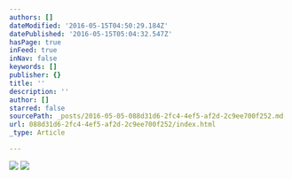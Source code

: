 ```yaml
---
authors: []
dateModified: '2016-05-15T04:50:29.184Z'
datePublished: '2016-05-15T05:04:32.547Z'
hasPage: true
inFeed: true
inNav: false
keywords: []
publisher: {}
title: ''
description: ''
author: []
starred: false
sourcePath: _posts/2016-05-05-088d31d6-2fc4-4ef5-af2d-2c9ee700f252.md
url: 088d31d6-2fc4-4ef5-af2d-2c9ee700f252/index.html
_type: Article

---
```

![](https://the-grid-user-content.s3-us-west-2.amazonaws.com/db3b54ea-aac9-423c-b6ca-0a8082f33a56.jpg)
![](https://the-grid-user-content.s3-us-west-2.amazonaws.com/94d92e04-3c1a-4f8e-a183-dff8d2878db8.jpg)
